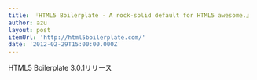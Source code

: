 ```yaml
---
title: 『HTML5 Boilerplate - A rock-solid default for HTML5 awesome.』
author: azu
layout: post
itemUrl: 'http://html5boilerplate.com/'
date: '2012-02-29T15:00:00.000Z'
---
```

HTML5 Boilerplate 3.0.1リリース
